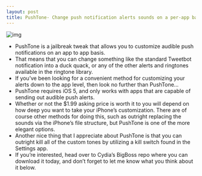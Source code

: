 ```yaml
---
layout: post
title: PushTone- Change push notification alerts sounds on a per-app basis
---
```

![img](http://media.idownloadblog.com/wp-content/uploads/2012/02/PushTone-Screenshot.jpg)
* PushTone is a jailbreak tweak that allows you to customize audible push notifications on an app to app basis.
* That means that you can change something like the standard Tweetbot notification into a duck quack, or any of the other alerts and ringtones available in the ringtone library.
* If you’ve been looking for a convenient method for customizing your alerts down to the app level, then look no further than PushTone…
* PushTone requires iOS 5, and only works with apps that are capable of sending out audible push alerts.
* Whether or not the $1.99 asking price is worth it to you will depend on how deep you want to take your iPhone’s customization. There are of course other methods for doing this, such as outright replacing the sounds via the iPhone’s file structure, but PushTone is one of the more elegant options.
* Another nice thing that I appreciate about PushTone is that you can outright kill all of the custom tones by utilizing a kill switch found in the Settings app.
* If you’re interested, head over to Cydia’s BigBoss repo where you can download it today, and don’t forget to let me know what you think about it below.

